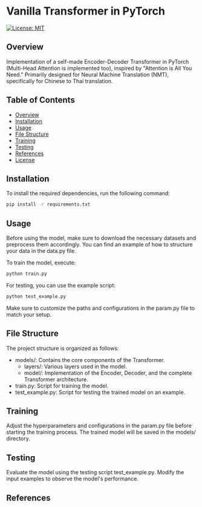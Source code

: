 # Vanilla Transformer in PyTorch

[![License: MIT](https://img.shields.io/badge/License-MIT-yellow.svg)](https://opensource.org/licenses/MIT)

## Overview

Implementation of a self-made Encoder-Decoder Transformer in PyTorch (Multi-Head Attention is implemented too), inspired by "Attention is All You Need." Primarily designed for Neural Machine Translation (NMT), specifically for Chinese to Thai translation.

## Table of Contents

- [Overview](#overview)
- [Installation](#installation)
- [Usage](#usage)
- [File Structure](#file-structure)
- [Training](#training)
- [Testing](#testing)
- [References](#References)
- [License](#license)

## Installation

To install the required dependencies, run the following command:

```bash
pip install -r requirements.txt
```

## Usage

Before using the model, make sure to download the necessary datasets and preprocess them accordingly. You can find an example of how to structure your data in the data.py file.

To train the model, execute:

```bash
python train.py
```

For testing, you can use the example script:

```bash
python test_example.py
```

Make sure to customize the paths and configurations in the param.py file to match your setup.

## File Structure
The project structure is organized as follows:

* models/: Contains the core components of the Transformer.
  * layers/: Various layers used in the model.
  * model/: Implementation of the Encoder, Decoder, and the complete Transformer architecture.
* train.py: Script for training the model.
* test_example.py: Script for testing the trained model on an example.

## Training

Adjust the hyperparameters and configurations in the param.py file before starting the training process. The trained model will be saved in the models/ directory.

## Testing

Evaluate the model using the testing script test_example.py. Modify the input examples to observe the model's performance.


## References
